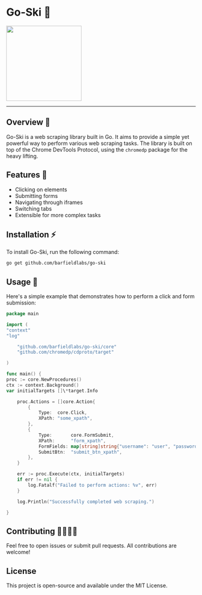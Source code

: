 # Go-Ski 🎿

<img src="https://github.com/barfieldlabs/go-ski/assets/73442540/54fc642f-63a1-4f81-afa7-1754822b436b" width="200" height="200">

---

## Overview 📖

Go-Ski is a web scraping library built in Go. It aims to provide a simple yet powerful way to perform various web scraping tasks. The library is built on top of the Chrome DevTools Protocol, using the `chromedp` package for the heavy lifting.

## Features 👀

- Clicking on elements
- Submitting forms
- Navigating through iframes
- Switching tabs
- Extensible for more complex tasks

## Installation ⚡️

To install Go-Ski, run the following command:

```bash
go get github.com/barfieldlabs/go-ski
```

## Usage 🚀

Here's a simple example that demonstrates how to perform a click and form submission:

```go
package main

import (
"context"
"log"

    "github.com/barfieldlabs/go-ski/core"
    "github.com/chromedp/cdproto/target"

)

func main() {
proc := core.NewProcedures()
ctx := context.Background()
var initialTargets []\*target.Info

    proc.Actions = []core.Action{
    	{
    		Type:  core.Click,
    		XPath: "some_xpath",
    	},
    	{
    		Type:       core.FormSubmit,
    		XPath:      "form_xpath",
    		FormFields: map[string]string{"username": "user", "password": "pass"},
    		SubmitBtn:  "submit_btn_xpath",
    	},
    }

    err := proc.Execute(ctx, initialTargets)
    if err != nil {
    	log.Fatalf("Failed to perform actions: %v", err)
    }

    log.Println("Successfully completed web scraping.")

}
```

## Contributing 🫱🏾‍🫲🏽

Feel free to open issues or submit pull requests. All contributions are welcome!

## License

This project is open-source and available under the MIT License.
